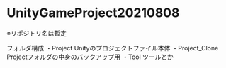 # UnityGameProject20210808

※リポジトリ名は暫定

フォルダ構成
・Project
Unityのプロジェクトファイル本体
・Project_Clone
Projectフォルダの中身のバックアップ用
・Tool
ツールとか
